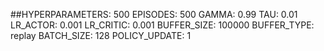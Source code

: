 ##HYPERPARAMETERS: 500
	EPISODES: 500
	GAMMA: 0.99
	TAU: 0.01
	LR_ACTOR: 0.001
	LR_CRITIC: 0.001
	BUFFER_SIZE: 100000
	BUFFER_TYPE: replay
	BATCH_SIZE: 128
	POLICY_UPDATE: 1

